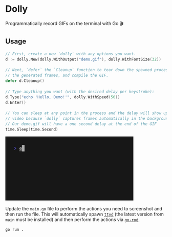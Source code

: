 # Dolly

Programmatically record GIFs on the terminal with Go 🎬

## Usage

```go
// First, create a new `dolly` with any options you want.
d := dolly.New(dolly.WithOutput("demo.gif"), dolly.WithFontSize(32))

// Next, `defer` the `Cleanup` function to tear down the spawned processes, remove
// the generated frames, and compile the GIF.
defer d.Cleanup()

// Type anything you want (with the desired delay per keystroke):
d.Type("echo 'Hello, Demo!'", dolly.WithSpeed(50))
d.Enter()

// You can sleep at any point in the process and the delay will show up in your
// video because `dolly` captures frames automatically in the background.
// Our demo.gif will have a one second delay at the end of the GIF
time.Sleep(time.Second)
```

<img width="400" src="./demo.gif" alt="Automatic GIF recording" />

Update the `main.go` file to perform the actions you need to screenshot and
then run the file. This will automatically spawn
[`ttyd`](https://github.com/tsl0922/ttyd) (the latest version from `main` must be installed) and then
perform the actions via [`go-rod`](https://github.com/go-rod/rod).

```bash
go run .
```
